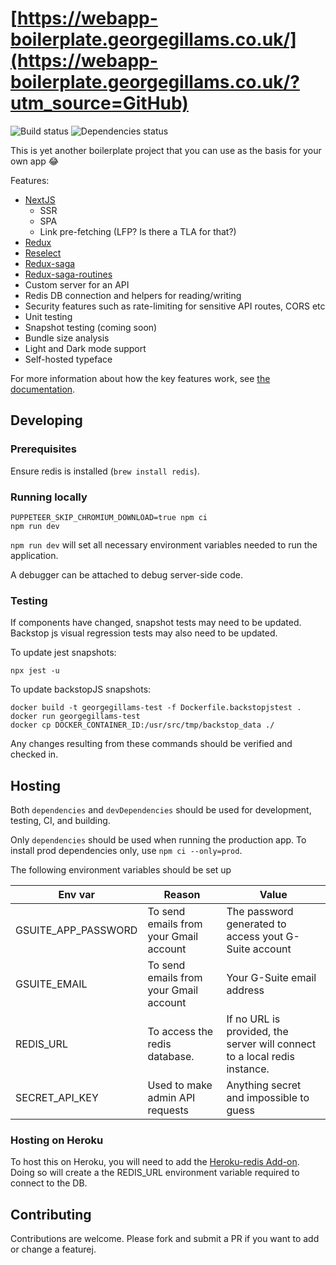 # [https://webapp-boilerplate.georgegillams.co.uk/](https://webapp-boilerplate.georgegillams.co.uk/?utm_source=GitHub)

![Build status](https://github.com/georgegillams/webapp-boilerplate/workflows/CI/badge.svg)
![Dependencies status](https://img.shields.io/david/georgegillams/webapp-boilerplate)

This is yet another boilerplate project that you can use as the basis for your own app 😂

Features:

- [NextJS](https://nextjs.org/)
  - SSR
  - SPA
  - Link pre-fetching (LFP? Is there a TLA for that?)
- [Redux](https://redux.js.org/)
- [Reselect](https://github.com/reduxjs/reselect)
- [Redux-saga](https://redux-saga.js.org/)
- [Redux-saga-routines](https://github.com/afitiskin/redux-saga-routines)
- Custom server for an API
- Redis DB connection and helpers for reading/writing
- Security features such as rate-limiting for sensitive API routes, CORS etc
- Unit testing
- Snapshot testing (coming soon)
- Bundle size analysis
- Light and Dark mode support
- Self-hosted typeface

For more information about how the key features work, see [the documentation](https://webapp-boilerplate.georgegillams.co.uk/tree/main/docs).

## Developing

### Prerequisites

Ensure redis is installed (`brew install redis`).

### Running locally

```
PUPPETEER_SKIP_CHROMIUM_DOWNLOAD=true npm ci
npm run dev
```

`npm run dev` will set all necessary environment variables needed to run the application.

A debugger can be attached to debug server-side code.

### Testing

If components have changed, snapshot tests may need to be updated. Backstop js visual regression tests may also need to be updated.

To update jest snapshots:

```
npx jest -u
```

To update backstopJS snapshots:

```
docker build -t georgegillams-test -f Dockerfile.backstopjstest .
docker run georgegillams-test
docker cp DOCKER_CONTAINER_ID:/usr/src/tmp/backstop_data ./
```

Any changes resulting from these commands should be verified and checked in.

## Hosting

Both `dependencies` and `devDependencies` should be used for development, testing, CI, and building.

Only `dependencies` should be used when running the production app. To install prod dependencies only, use `npm ci --only=prod`.

The following environment variables should be set up

| Env var             | Reason                                 | Value                                                                     |
| ------------------- | -------------------------------------- | ------------------------------------------------------------------------- |
| GSUITE_APP_PASSWORD | To send emails from your Gmail account | The password generated to access yout G-Suite account                     |
| GSUITE_EMAIL        | To send emails from your Gmail account | Your G-Suite email address                                                |
| REDIS_URL           | To access the redis database.          | If no URL is provided, the server will connect to a local redis instance. |
| SECRET_API_KEY      | Used to make admin API requests        | Anything secret and impossible to guess                                   |

### Hosting on Heroku

To host this on Heroku, you will need to add the [Heroku-redis Add-on](https://devcenter.heroku.com/articles/heroku-redis). Doing so will create a the REDIS_URL environment variable required to connect to the DB.

## Contributing

Contributions are welcome. Please fork and submit a PR if you want to add or change a featurej.
